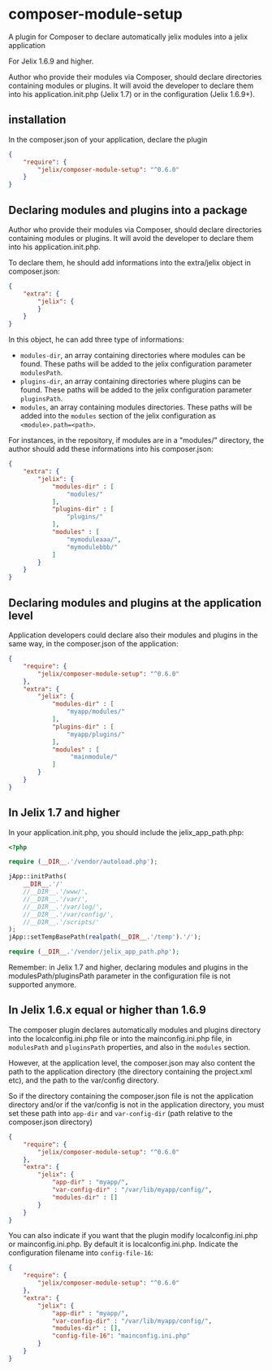 # composer-module-setup

A plugin for Composer to declare automatically jelix modules into a jelix application

For Jelix 1.6.9 and higher.

Author who provide their modules via Composer, should declare directories 
containing modules or plugins. It will avoid the developer to declare them 
into his application.init.php (Jelix 1.7) or in the configuration (Jelix 1.6.9+).

## installation

In the composer.json of your application, declare the plugin

```json
{
    "require": {
        "jelix/composer-module-setup": "^0.6.0"
    }
}
```

## Declaring modules and plugins into a package

Author who provide their modules via Composer, should declare directories containing modules
or plugins. It will avoid the developer to declare them into his application.init.php.

To declare them, he should add informations into the extra/jelix object in composer.json:

```json
{
    "extra": {
        "jelix": {
        }
    }
}
```

In this object, he can add three type of informations:

- `modules-dir`, an array containing directories where modules can be found.
  These paths will be added to the jelix configuration parameter `modulesPath`.
- `plugins-dir`, an array containing directories where plugins can be found.
  These paths will be added to the jelix configuration parameter `pluginsPath`.
- `modules`, an array containing modules directories.
  These paths will be added into the `modules` section of the jelix configuration
   as `<module>.path=<path>`.

For instances, in the repository, if modules are in a "modules/" directory, the 
author should add these informations into his composer.json:

```json
{
    "extra": {
        "jelix": {
            "modules-dir" : [
                "modules/"
            ],
            "plugins-dir" : [
                "plugins/"
            ],
            "modules" : [
                "mymoduleaaa/",
                "mymodulebbb/"
            ]
        }
    }
}
```

## Declaring modules and plugins at the application level

Application developers could declare also their modules and plugins in the same way, in
the composer.json of the application:

```json
{
    "require": {
        "jelix/composer-module-setup": "^0.6.0"
    },
    "extra": {
        "jelix": {
            "modules-dir" : [
                "myapp/modules/"
            ],
            "plugins-dir" : [
                "myapp/plugins/"
            ],
            "modules" : [
                 "mainmodule/"
            ]
        }
    }
}
```

## In Jelix 1.7 and higher

In your application.init.php, you should include the jelix_app_path.php:

```php
<?php

require (__DIR__.'/vendor/autoload.php');

jApp::initPaths(
    __DIR__.'/'
    //__DIR__.'/www/',
    //__DIR__.'/var/',
    //__DIR__.'/var/log/',
    //__DIR__.'/var/config/',
    //__DIR__.'/scripts/'
);
jApp::setTempBasePath(realpath(__DIR__.'/temp').'/');

require (__DIR__.'/vendor/jelix_app_path.php');

```

Remember: in Jelix 1.7 and higher, declaring modules and plugins in the modulesPath/pluginsPath
parameter in the configuration file is not supported anymore.

## In Jelix 1.6.x equal or higher than 1.6.9

The composer plugin declares automatically modules and plugins directory into 
the localconfig.ini.php file or into the mainconfig.ini.php file, 
in `modulesPath` and `pluginsPath` properties, and also in the `modules` section.

However, at the application level, the composer.json may also content the path
to the application directory (the directory containing the project.xml etc), and
the path to the var/config directory.


So if the directory containing the composer.json file is not the application 
directory and/or if the var/config is not in the application directory, you must 
set these path into `app-dir` and `var-config-dir` (path relative to the composer.json directory)

```json
{
    "require": {
        "jelix/composer-module-setup": "^0.6.0"
    },
    "extra": {
        "jelix": {
            "app-dir" : "myapp/",
            "var-config-dir" : "/var/lib/myapp/config/",
            "modules-dir" : []
        }
    }
}
```

You can also indicate if you want that the plugin modify localconfig.ini.php 
or mainconfig.ini.php. By default it is localconfig.ini.php. Indicate the
configuration filename into `config-file-16`:


```json
{
    "require": {
        "jelix/composer-module-setup": "^0.6.0"
    },
    "extra": {
        "jelix": {
            "app-dir" : "myapp/",
            "var-config-dir" : "/var/lib/myapp/config/",
            "modules-dir" : [],
            "config-file-16": "mainconfig.ini.php"
        }
    }
}
```

